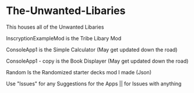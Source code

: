 # The-Unwanted-Libaries
This houses all of the Unwanted Libaries



InscryptionExampleMod is the Tribe Libary Mod

ConsoleApp1 is the Simple Calculator (May get updated down the road)

ConsoleApp1 - copy is the Book Displayer (May get updated down the road)

Random Is the Randomized starter decks mod I made (Json)


Use "Issues" for any Suggestions for the Apps || for Issues with anything
